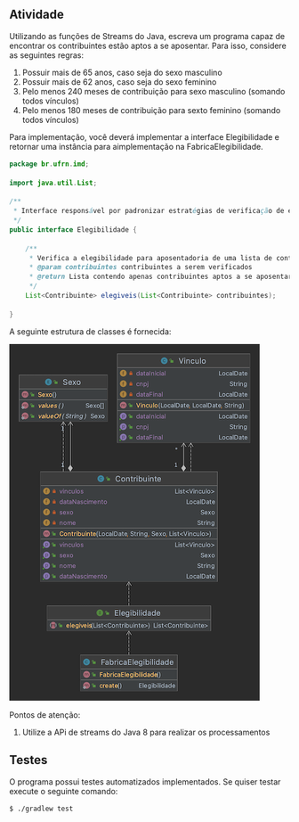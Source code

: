 ## Atividade

Utilizando as funções de Streams do Java, escreva um programa capaz de encontrar os contribuintes estão aptos a se aposentar. Para isso, considere as seguintes regras:

1. Possuir mais de 65 anos, caso seja do sexo masculino
2. Possuir mais de 62 anos, caso seja do sexo feminino
3. Pelo menos 240 meses de contribuição para sexo masculino (somando todos vínculos)
4. Pelo menos 180 meses de contribuição para sexto feminino (somando todos vínculos)

Para implementação, você deverá implementar a interface Elegibilidade e retornar uma instância para aimplementação na FabricaElegibilidade.

```java
package br.ufrn.imd;

import java.util.List;

/**
 * Interface responsável por padronizar estratégias de verificação de elegibilidade dos contribuintes.
 */
public interface Elegibilidade {

    /**
     * Verifica a elegibilidade para aposentadoria de uma lista de contribuintes.
     * @param contribuintes contribuintes a serem verificados
     * @return Lista contendo apenas contribuintes aptos a se aposentarem
     */
    List<Contribuinte> elegiveis(List<Contribuinte> contribuintes);

}
```

A seguinte estrutura de classes é fornecida:


![Diagrama de Classes](src/main/resources/classes.png)

Pontos de atenção:

1. Utilize a APi de streams do Java 8 para realizar os processamentos

## Testes

O programa possui testes automatizados implementados. Se quiser testar execute o seguinte comando:

```console
$ ./gradlew test
```